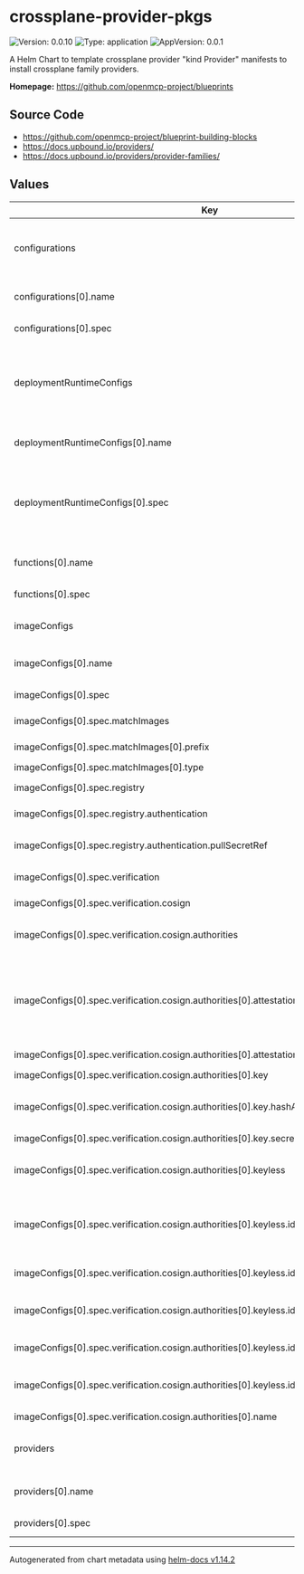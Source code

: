 

# crossplane-provider-pkgs

![Version: 0.0.10](https://img.shields.io/badge/Version-0.0.10-informational?style=flat-square) ![Type: application](https://img.shields.io/badge/Type-application-informational?style=flat-square) ![AppVersion: 0.0.1](https://img.shields.io/badge/AppVersion-0.0.1-informational?style=flat-square)

A Helm Chart to template crossplane provider "kind Provider" manifests to install crossplane family providers.

**Homepage:** <https://github.com/openmcp-project/blueprints>

## Source Code

* <https://github.com/openmcp-project/blueprint-building-blocks>
* <https://docs.upbound.io/providers/>
* <https://docs.upbound.io/providers/provider-families/>

## Values

| Key | Type | Default | Description |
|-----|------|---------|-------------|
| configurations | list | list | A [Configuration](https://docs.crossplane.io/latest/concepts/packages/) package is an [OCI container images](https://opencontainers.org/) containing a collection of [Compositions](https://docs.crossplane.io/latest/concepts/compositions/), [Composite Resource Definitions](https://docs.crossplane.io/latest/concepts/composite-resource-definitions/) and any required [Providers](https://docs.crossplane.io/latest/concepts/providers/) or [Functions](https://docs.crossplane.io/latest/concepts/compositions/). |
| configurations[0].name | string | `""` | kubernetes crossplane object `metadata.name` on managed control plane. |
| configurations[0].spec | list | [] | [spec](https://docs.crossplane.io/latest/api/#Configuration-spec) defines plain kubernetes [manifest](https://monokle.io/learn/kubernetes-manifest-files-explained). |
| deploymentRuntimeConfigs | list | list | The [DeploymentRuntimeConfig](https://docs.crossplane.io/latest/api/) provides settings for the Kubernetes Deployment of a Provider or composition function package. Read the Crossplane documentation for [more information about DeploymentRuntimeConfigs](https://docs.crossplane.io/latest/concepts/providers/#runtime-configuration). |
| deploymentRuntimeConfigs[0].name | string | `""` | kubernetes crossplane object `metadata.name` on managed control plane. |
| deploymentRuntimeConfigs[0].spec | list | [] | [spec/DeploymentRuntimeConfigSpec](https://docs.crossplane.io/latest/api/#DeploymentRuntimeConfig-spec) specifies the configuration for a packaged controller. Values provided will override package manager defaults. Labels and annotations are passed to both the controller Deployment and ServiceAccount. |
| functions[0].name | string | `""` | kubernetes crossplane object `metadata.name` on managed control plane. |
| functions[0].spec | list | [] | [spec](https://docs.crossplane.io/latest/api/#Function-spec) defines plain kubernetes [manifest](https://monokle.io/learn/kubernetes-manifest-files-explained). |
| imageConfigs | list | list | The [ImageConfig](https://docs.crossplane.io/latest/concepts/image-configs/) resource is used to configure settings for package images. |
| imageConfigs[0].name | string | `""` | kubernetes crossplane object `metadata.name` on managed control plane. |
| imageConfigs[0].spec | object | [] | [spec/ImageConfigSpec](https://docs.crossplane.io/latest/api/#ImageConfig-spec) contains the configuration for matching images. |
| imageConfigs[0].spec.matchImages | list | [] | ImageMatch defines a rule for matching image. |
| imageConfigs[0].spec.matchImages[0].prefix | string | `""` | Prefix is the prefix that should be matched. (Default `Prefix``) |
| imageConfigs[0].spec.matchImages[0].type | string | `"Prefix"` | Type is the type of match.  |
| imageConfigs[0].spec.registry | object | [] | Registry is the configuration for the registry. |
| imageConfigs[0].spec.registry.authentication | object | [] | Authentication is the authentication information for the registry. |
| imageConfigs[0].spec.registry.authentication.pullSecretRef | list | `[]` | PullSecretRef is a reference to a secret that contains the credentials for the registry. |
| imageConfigs[0].spec.verification | object | [] | Verification contains the configuration for verifying the image. |
| imageConfigs[0].spec.verification.cosign | object | [] | Cosign is the configuration for verifying the image using cosign. |
| imageConfigs[0].spec.verification.cosign.authorities | list | {} | Authority defines the rules for discovering and validating signatures. |
| imageConfigs[0].spec.verification.cosign.authorities[0].attestations | list | {} | Attestation defines the type of attestation to validate and optionally apply a policy decision to it. Authority block is used to verify the specified attestation types, and if Policy is specified, then it’s applied only after the validation of the Attestation signature has been verified. |
| imageConfigs[0].spec.verification.cosign.authorities[0].attestations[0].name | string | `""` | Name of the attestation. |
| imageConfigs[0].spec.verification.cosign.authorities[0].key | object | [] | Key defines the type of key to validate the image. |
| imageConfigs[0].spec.verification.cosign.authorities[0].key.hashAlgorithm | string | `""` | HashAlgorithm always defaults to sha256 if the algorithm hasn’t been explicitly set |
| imageConfigs[0].spec.verification.cosign.authorities[0].key.secretRef | list | `[]` | SecretRef sets a reference to a secret with the key. |
| imageConfigs[0].spec.verification.cosign.authorities[0].keyless | object | [] | Keyless sets the configuration to verify the authority against a Fulcio instance. |
| imageConfigs[0].spec.verification.cosign.authorities[0].keyless.identities | list | {} | Identity may contain the issuer and/or the subject found in the transparency log. Issuer/Subject uses a strict match, while IssuerRegExp and SubjectRegExp apply a regexp for matching. |
| imageConfigs[0].spec.verification.cosign.authorities[0].keyless.identities[0].issuer | string | `""` | Issuer defines the issuer for this identity. |
| imageConfigs[0].spec.verification.cosign.authorities[0].keyless.identities[0].issuerRegExp | string | `""` | IssuerRegExp specifies a regular expression to match the issuer for this identity. This has precedence over the Issuer field. |
| imageConfigs[0].spec.verification.cosign.authorities[0].keyless.identities[0].subject | string | `""` | Subject defines the subject for this identity. |
| imageConfigs[0].spec.verification.cosign.authorities[0].keyless.identities[0].subjectRegExp | string | `""` | SubjectRegExp specifies a regular expression to match the subject for this identity. This has precedence over the Subject field. |
| imageConfigs[0].spec.verification.cosign.authorities[0].name | string | {} | Name is the name for this authority. |
| providers | list | list | [providers](https://docs.crossplane.io/latest/concepts/providers/) contains information and configuration of k8s [manifest/resource](https://kubernetes.io/docs/concepts/cluster-administration/manage-deployment/). Learn more with this [example](../../../../argo-cd-generator-config/remote-clusters-temp/template/template.aas-dt.shoot.canary.k8s-hana.ondemand.com.yaml.file). |
| providers[0].name | string | `""` | kubernetes crossplane object `metadata.name` on managed control plane. |
| providers[0].spec | list | [] | [spec](https://docs.crossplane.io/latest/api/#Provider-spec) defines plain kubernetes [manifest](https://monokle.io/learn/kubernetes-manifest-files-explained). |

----------------------------------------------
Autogenerated from chart metadata using [helm-docs v1.14.2](https://github.com/norwoodj/helm-docs/releases/v1.14.2)